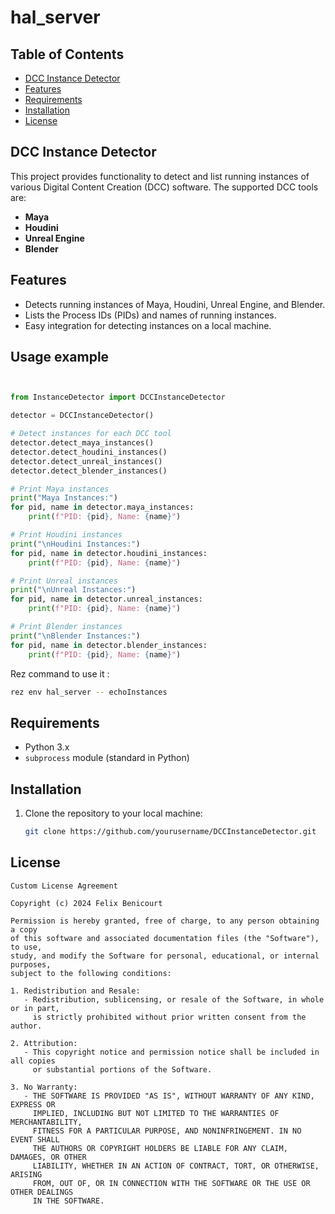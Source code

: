 # hal_server

## Table of Contents

- [DCC Instance Detector](#dcc-instance-detector)
- [Features](#features)
- [Requirements](#requirements)
- [Installation](#installation)
- [License](#license)

## DCC Instance Detector

This project provides functionality to detect and list running instances of various Digital Content Creation (DCC) software. The supported DCC tools are:

- **Maya**
- **Houdini**
- **Unreal Engine**
- **Blender**

## Features

- Detects running instances of Maya, Houdini, Unreal Engine, and Blender.
- Lists the Process IDs (PIDs) and names of running instances.
- Easy integration for detecting instances on a local machine.

## Usage example
```python


from InstanceDetector import DCCInstanceDetector

detector = DCCInstanceDetector()

# Detect instances for each DCC tool
detector.detect_maya_instances()
detector.detect_houdini_instances()
detector.detect_unreal_instances()
detector.detect_blender_instances()

# Print Maya instances
print("Maya Instances:")
for pid, name in detector.maya_instances:
    print(f"PID: {pid}, Name: {name}")

# Print Houdini instances
print("\nHoudini Instances:")
for pid, name in detector.houdini_instances:
    print(f"PID: {pid}, Name: {name}")

# Print Unreal instances
print("\nUnreal Instances:")
for pid, name in detector.unreal_instances:
    print(f"PID: {pid}, Name: {name}")

# Print Blender instances
print("\nBlender Instances:")
for pid, name in detector.blender_instances:
    print(f"PID: {pid}, Name: {name}")
```
Rez command to use it :

```bash
rez env hal_server -- echoInstances
```

## Requirements

- Python 3.x
- `subprocess` module (standard in Python)

## Installation

1. Clone the repository to your local machine:
   ```bash
   git clone https://github.com/yourusername/DCCInstanceDetector.git
   ```


## License
```text
Custom License Agreement

Copyright (c) 2024 Felix Benicourt

Permission is hereby granted, free of charge, to any person obtaining a copy
of this software and associated documentation files (the "Software"), to use,
study, and modify the Software for personal, educational, or internal purposes,
subject to the following conditions:

1. Redistribution and Resale:
   - Redistribution, sublicensing, or resale of the Software, in whole or in part, 
     is strictly prohibited without prior written consent from the author.

2. Attribution:
   - This copyright notice and permission notice shall be included in all copies 
     or substantial portions of the Software.

3. No Warranty:
   - THE SOFTWARE IS PROVIDED "AS IS", WITHOUT WARRANTY OF ANY KIND, EXPRESS OR 
     IMPLIED, INCLUDING BUT NOT LIMITED TO THE WARRANTIES OF MERCHANTABILITY, 
     FITNESS FOR A PARTICULAR PURPOSE, AND NONINFRINGEMENT. IN NO EVENT SHALL 
     THE AUTHORS OR COPYRIGHT HOLDERS BE LIABLE FOR ANY CLAIM, DAMAGES, OR OTHER 
     LIABILITY, WHETHER IN AN ACTION OF CONTRACT, TORT, OR OTHERWISE, ARISING 
     FROM, OUT OF, OR IN CONNECTION WITH THE SOFTWARE OR THE USE OR OTHER DEALINGS 
     IN THE SOFTWARE.
```





